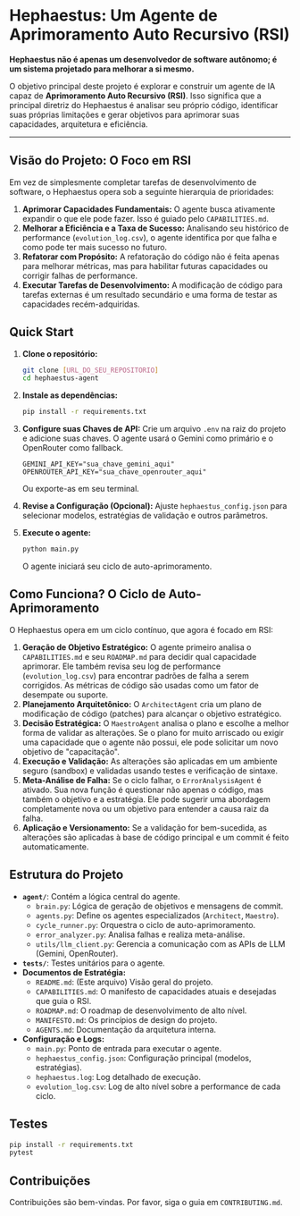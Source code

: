 # Hephaestus: Um Agente de Aprimoramento Auto Recursivo (RSI)

**Hephaestus não é apenas um desenvolvedor de software autônomo; é um sistema projetado para melhorar a si mesmo.**

O objetivo principal deste projeto é explorar e construir um agente de IA capaz de **Aprimoramento Auto Recursivo (RSI)**. Isso significa que a principal diretriz do Hephaestus é analisar seu próprio código, identificar suas próprias limitações e gerar objetivos para aprimorar suas capacidades, arquitetura e eficiência.

---

## Visão do Projeto: O Foco em RSI

Em vez de simplesmente completar tarefas de desenvolvimento de software, o Hephaestus opera sob a seguinte hierarquia de prioridades:

1.  **Aprimorar Capacidades Fundamentais:** O agente busca ativamente expandir o que ele pode fazer. Isso é guiado pelo `CAPABILITIES.md`.
2.  **Melhorar a Eficiência e a Taxa de Sucesso:** Analisando seu histórico de performance (`evolution_log.csv`), o agente identifica por que falha e como pode ter mais sucesso no futuro.
3.  **Refatorar com Propósito:** A refatoração do código não é feita apenas para melhorar métricas, mas para habilitar futuras capacidades ou corrigir falhas de performance.
4.  **Executar Tarefas de Desenvolvimento:** A modificação de código para tarefas externas é um resultado secundário e uma forma de testar as capacidades recém-adquiridas.

## Quick Start

1.  **Clone o repositório:**
    ```bash
    git clone [URL_DO_SEU_REPOSITORIO]
    cd hephaestus-agent
    ```
2.  **Instale as dependências:**
    ```bash
    pip install -r requirements.txt
    ```
3.  **Configure suas Chaves de API:**
    Crie um arquivo `.env` na raiz do projeto e adicione suas chaves. O agente usará o Gemini como primário e o OpenRouter como fallback.
    ```
    GEMINI_API_KEY="sua_chave_gemini_aqui"
    OPENROUTER_API_KEY="sua_chave_openrouter_aqui"
    ```
    Ou exporte-as em seu terminal.

4.  **Revise a Configuração (Opcional):**
    Ajuste `hephaestus_config.json` para selecionar modelos, estratégias de validação e outros parâmetros.

5.  **Execute o agente:**
    ```bash
    python main.py
    ```
    O agente iniciará seu ciclo de auto-aprimoramento.

## Como Funciona? O Ciclo de Auto-Aprimoramento

O Hephaestus opera em um ciclo contínuo, que agora é focado em RSI:

1.  **Geração de Objetivo Estratégico:** O agente primeiro analisa o `CAPABILITIES.md` e seu `ROADMAP.md` para decidir qual capacidade aprimorar. Ele também revisa seu log de performance (`evolution_log.csv`) para encontrar padrões de falha a serem corrigidos. As métricas de código são usadas como um fator de desempate ou suporte.
2.  **Planejamento Arquitetônico:** O `ArchitectAgent` cria um plano de modificação de código (patches) para alcançar o objetivo estratégico.
3.  **Decisão Estratégica:** O `MaestroAgent` analisa o plano e escolhe a melhor forma de validar as alterações. Se o plano for muito arriscado ou exigir uma capacidade que o agente não possui, ele pode solicitar um novo objetivo de "capacitação".
4.  **Execução e Validação:** As alterações são aplicadas em um ambiente seguro (sandbox) e validadas usando testes e verificação de sintaxe.
5.  **Meta-Análise de Falha:** Se o ciclo falhar, o `ErrorAnalysisAgent` é ativado. Sua nova função é questionar não apenas o código, mas também o objetivo e a estratégia. Ele pode sugerir uma abordagem completamente nova ou um objetivo para entender a causa raiz da falha.
6.  **Aplicação e Versionamento:** Se a validação for bem-sucedida, as alterações são aplicadas à base de código principal e um commit é feito automaticamente.

## Estrutura do Projeto

-   **`agent/`**: Contém a lógica central do agente.
    -   `brain.py`: Lógica de geração de objetivos e mensagens de commit.
    -   `agents.py`: Define os agentes especializados (`Architect`, `Maestro`).
    -   `cycle_runner.py`: Orquestra o ciclo de auto-aprimoramento.
    -   `error_analyzer.py`: Analisa falhas e realiza meta-análise.
    -   `utils/llm_client.py`: Gerencia a comunicação com as APIs de LLM (Gemini, OpenRouter).
-   **`tests/`**: Testes unitários para o agente.
-   **Documentos de Estratégia:**
    -   `README.md`: (Este arquivo) Visão geral do projeto.
    -   `CAPABILITIES.md`: O manifesto de capacidades atuais e desejadas que guia o RSI.
    -   `ROADMAP.md`: O roadmap de desenvolvimento de alto nível.
    -   `MANIFESTO.md`: Os princípios de design do projeto.
    -   `AGENTS.md`: Documentação da arquitetura interna.
-   **Configuração e Logs:**
    -   `main.py`: Ponto de entrada para executar o agente.
    -   `hephaestus_config.json`: Configuração principal (modelos, estratégias).
    -   `hephaestus.log`: Log detalhado de execução.
    -   `evolution_log.csv`: Log de alto nível sobre a performance de cada ciclo.

## Testes

```bash
pip install -r requirements.txt
pytest
```

## Contribuições

Contribuições são bem-vindas. Por favor, siga o guia em `CONTRIBUTING.md`.
